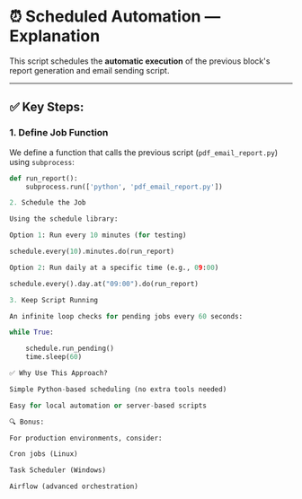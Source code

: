 # ⏰ Scheduled Automation — Explanation

This script schedules the **automatic execution** of the previous block's report generation and email sending script.

---

## ✅ Key Steps:

### 1. **Define Job Function**
We define a function that calls the previous script (`pdf_email_report.py`) using `subprocess`:
```python
def run_report():
    subprocess.run(['python', 'pdf_email_report.py'])

2. Schedule the Job

Using the schedule library:

Option 1: Run every 10 minutes (for testing)

schedule.every(10).minutes.do(run_report)

Option 2: Run daily at a specific time (e.g., 09:00)

schedule.every().day.at("09:00").do(run_report)

3. Keep Script Running

An infinite loop checks for pending jobs every 60 seconds:

while True:

    schedule.run_pending()
    time.sleep(60)

✅ Why Use This Approach?

Simple Python-based scheduling (no extra tools needed)

Easy for local automation or server-based scripts

🔍 Bonus:

For production environments, consider:

Cron jobs (Linux)

Task Scheduler (Windows)

Airflow (advanced orchestration)
